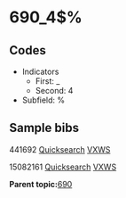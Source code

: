 # 690\_4$%

## Codes

-   Indicators
    -   First: \_
    -   Second: 4
-   Subfield: %

## Sample bibs

441692 [Quicksearch](https://search.library.yale.edu/catalog/441692) [VXWS](http://prodorbis.library.yale.edu:7014/vxws/GetHoldingsService?bibId=441692)

15082161 [Quicksearch](https://search.library.yale.edu/catalog/15082161) [VXWS](http://prodorbis.library.yale.edu:7014/vxws/GetHoldingsService?bibId=15082161)

**Parent topic:**[690](../../tags/690/690.md)

